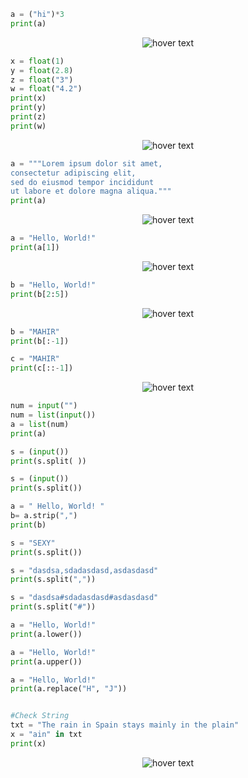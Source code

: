 ```python
a = ("hi")*3
print(a)
```

<p align="center">
  <img src="https://media.discordapp.net/attachments/770868718132658206/770870055323828275/unknown.png" title="hover text">
</p>

```python
x = float(1)
y = float(2.8)
z = float("3")
w = float("4.2")
print(x)
print(y)
print(z)
print(w)
```

<p align="center">
  <img src="https://media.discordapp.net/attachments/770868718132658206/770871239240712212/unknown.png" title="hover text">
</p>

```python
a = """Lorem ipsum dolor sit amet,
consectetur adipiscing elit,
sed do eiusmod tempor incididunt
ut labore et dolore magna aliqua."""
print(a)
```
<p align="center">
  <img src="https://media.discordapp.net/attachments/770868718132658206/770872592973168670/unknown.png" title="hover text">
</p>

```python
a = "Hello, World!"
print(a[1])
```
<p align="center">
  <img src="https://media.discordapp.net/attachments/770868718132658206/770872948852391936/unknown.png" title="hover text">
</p>




```python
b = "Hello, World!"
print(b[2:5])
```
<p align="center">
    <img src="https://media.discordapp.net/attachments/770868718132658206/770873399030972426/unknown.png" title="hover text">
</p>



```python
b = "MAHIR"
print(b[:-1])

c = "MAHIR"
print(c[::-1])
```
<p align="center">
    <img src="https://media.discordapp.net/attachments/770868718132658206/770873893015257118/unknown.png" title="hover text">
</p>


```python
num = input("")
num = list(input())
a = list(num)
print(a)

s = (input())
print(s.split( ))

s = (input())
print(s.split())

a = " Hello, World! "
b= a.strip(",")
print(b)

s = "SEXY"
print(s.split())

s = "dasdsa,sdadasdasd,asdasdasd"
print(s.split(","))

s = "dasdsa#sdadasdasd#asdasdasd"
print(s.split("#"))

a = "Hello, World!"
print(a.lower())

a = "Hello, World!"
print(a.upper())

a = "Hello, World!"
print(a.replace("H", "J"))


#Check String
txt = "The rain in Spain stays mainly in the plain"
x = "ain" in txt
print(x)
```

<p align="center">
    <img src="https://media.discordapp.net/attachments/770868718132658206/770876369189994503/unknown.png" title="hover text">
</p>

